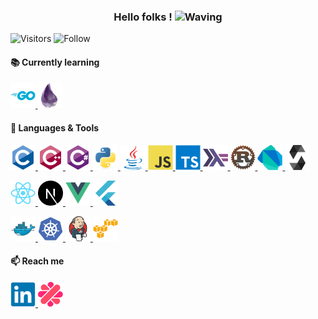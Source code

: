 <h3 align="center">Hello folks !
  <img alt="Waving" width="40" height="40" src="./assets/gifs/wave.gif">
</h3>

![Visitors](https://visitor-badge.laobi.icu/badge?page_id=guillaumebgd.guillaumebgd) ![Follow](https://img.shields.io/github/followers/guillaumebgd?label=Follow&style=social)

<h4 align="left">📚 Currently learning<h4>

<p align="left">
  <a href="https://go.dev">
    <img alt="Go" width="40" height="40"
      src="./assets/devicon/icons/go/go-original-wordmark.svg"
    >
  </a>
  <a href="https://go.dev">
    <img alt="Elixir" width="40" height="40"
      src="./assets/devicon/icons/elixir/elixir-original.svg"
    >
  </a>
</p>

<h4 align="left">🔨 Languages & Tools</h4>

<p align="left">
  <a href="https://en.wikipedia.org/wiki/C_(programming_language)">
    <img alt="C" width="40" height="40"
      src="./assets/devicon/icons/c/c-original.svg"
    >
  </a>
  <a href="https://en.wikipedia.org/wiki/C%2B%2B">
    <img alt="C++" width="40" height="40"
      src="./assets/devicon/icons/cplusplus/cplusplus-original.svg"
    >
  </a>
  <a href="https://docs.microsoft.com/en-us/dotnet/csharp/">
    <img alt="C#" width="40" height="40"
      src="./assets/devicon/icons/csharp/csharp-original.svg"
    >
  </a>
  <a href="https://www.python.org/">
    <img alt="Python" width="40" height="40"
      src="./assets/devicon/icons/python/python-original.svg"
    >
  </a>
  <a href="https://en.wikipedia.org/wiki/Java_(programming_language)">
    <img alt="Java"       width="40" height="40"
      src="./assets/devicon/icons/java/java-original.svg"
    >
  </a>
  <a href="https://www.javascript.com">
    <img alt="Javascript" width="40" height="40"
      src="./assets/devicon/icons/javascript/javascript-original.svg"
    >
  </a>
  <a href="https://www.typescriptlang.org/">
    <img alt="TypeScript" width="40" height="40"
      src="./assets/devicon/icons/typescript/typescript-original.svg"
    >
  </a>
  <a href="https://www.haskell.org/">
    <img alt="Haskell" width="40" height="40"
      src="./assets/devicon/icons/haskell/haskell-original.svg"
    >
  </a>
  <a href="https://www.rust-lang.org/">
    <img alt="Rust" width="40" height="40"
      src="./assets/icons/rust-logo.png"
    >
  </a>
  <a href="https://dart.dev/">
    <img alt="Dart" width="40" height="40"
      src="./assets/devicon/icons/dart/dart-original.svg"
    >
  </a>
  <a href="https://docs.soliditylang.org/en/v0.8.13/">
    <img alt="Solidity" width="40" height="40"
      src="./assets/devicon/icons/solidity/solidity-original.svg"
    >
  </a>
</p>

<p align="left">
  <a href="https://reactjs.org/">
    <img alt="React" width="40" height="40"
      src="./assets/devicon/icons/react/react-original.svg"
    >
  </a>
  <a href="https://nextjs.org/">
    <img alt="Next.js" width="40" height="40"
      src="./assets/devicon/icons/nextjs/nextjs-original.svg"
    >
  </a>
  <a href="https://vuejs.org/">
    <img alt="Vue.js"  width="40" height="40"
      src="./assets/devicon/icons/vuejs/vuejs-original.svg"
    >
  </a>
  <a href="https://flutter.dev/">
    <img alt="Flutter" width="40" height="40"
      src="./assets/devicon/icons/flutter/flutter-original.svg"
    >
  </a>
</p>

<p align="left">
  <a href="https://www.docker.com/">
    <img alt="Docker" width="40" height="40"
    src="./assets/devicon/icons/docker/docker-original.svg"
    >
  </a>
  <a href="https://kubernetes.io/">
    <img alt="Kubernetes" width="40" height="40"
    src="./assets/devicon/icons/kubernetes/kubernetes-plain.svg"
    >
  </a>
  <a href="https://www.jenkins.io/">
    <img alt="Jenkins" width="40" height="40"
    src="./assets/devicon/icons/jenkins/jenkins-original.svg"
    >
  </a>
  <a href="https://aws.amazon.com">
    <img alt="AWS" width="40" height="40"
    src="./assets/devicon/icons/amazonwebservices/amazonwebservices-original.svg"
    >
  </a>
</p>

<h4 align="left">📫 Reach me</h4>

<p align="left">
  <a href="https://www.linkedin.com/in/guillaumebogardcoquard">
    <img alt="LinkedIn" width="40" height="40"
      src="./assets/devicon/icons/linkedin/linkedin-original.svg"
    >
  </a>
  <a href="https://www.malt.fr/profile/guillaumebogardcoquard">
    <img alt="Malt" width="40" height="40"
      src="./assets/icons/malt-logo.png"
    >
  </a>
</p>
